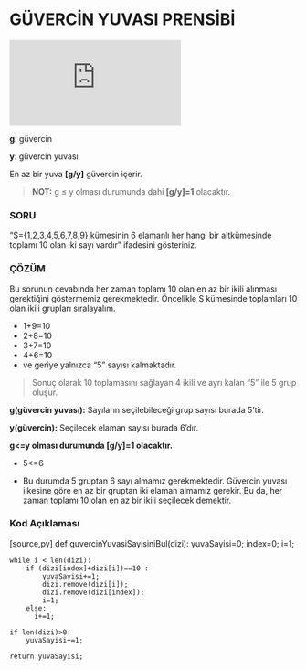 # GÜVERCİN YUVASI PRENSİBİ
![first eqution](https://latex.codecogs.com/gif.latex?%5Clarge%20g%2Cy%20%5C%2C%20%5C%2C%20%5Cepsilon%20%5C%2C%20Z%5E%7B&plus;%7D)

**g**: güvercin

**y**: güvercin yuvası

En az bir yuva **[g/y]** güvercin içerir.

>**NOT:** g ≤ y olması durumunda dahi **[g/y]=1** olacaktır.

### SORU

“S={1,2,3,4,5,6,7,8,9} kümesinin 6 elamanlı her hangi bir altkümesinde toplamı 10 olan iki sayı vardır” ifadesini gösteriniz.

### ÇÖZÜM

Bu sorunun cevabında her zaman toplamı 10 olan en az bir ikili alınması gerektiğini göstermemiz gerekmektedir. Öncelikle S kümesinde toplamları 10 olan ikili grupları sıralayalım.

* 1+9=10
* 2+8=10
* 3+7=10 
* 4+6=10 
* ve geriye yalnızca “5” sayısı kalmaktadır. 

>Sonuç olarak 10 toplamasını sağlayan 4 ikili ve ayrı kalan “5” ile 5 grup oluşur.


**g(güvercin yuvası):** Sayıların seçilebileceği grup sayısı burada 5’tir.

**y(güvercin):** Seçilecek elaman sayısı burada 6’dır.

**g<=y olması durumunda [g/y]=1 olacaktır.**

* 5<=6

*  Bu durumda 5 gruptan 6 sayı almamız gerekmektedir. Güvercin yuvası ilkesine göre en az bir gruptan iki elaman almamız gerekir. Bu da, her zaman toplamı 10 olan en az bir ikili seçilecek demektir.


### Kod Açıklaması
[source,py]
def guvercinYuvasiSayisiniBul(dizi): 
    yuvaSayisi=0;
    index=0;
    i=1;

    while i < len(dizi):
        if (dizi[index]+dizi[i])==10 :
            yuvaSayisi+=1;
            dizi.remove(dizi[i]);
            dizi.remove(dizi[index]);
            i=1;
        else:
          i+=1;

    if len(dizi)>0:
        yuvaSayisi+=1;

    return yuvaSayisi;
